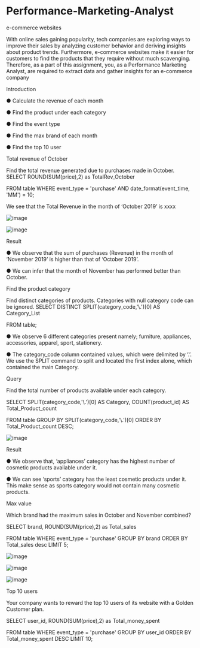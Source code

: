 # Performance-Marketing-Analyst
e-commerce websites

With online sales gaining popularity, tech companies are exploring ways to improve their
sales by analyzing customer behavior and deriving insights about product trends.
Furthermore, e-commerce websites make it easier for customers to find the products that
they require without much scavenging. Therefore, as a part of this assignment, you, as a
Performance Marketing Analyst, are required to extract data and gather insights for an
e-commerce company

Introduction

● Calculate the revenue of each month

● Find the product under each category

● Find the event type

● Find the max brand of each month

● Find the top 10 user


Total revenue of October

Find the total revenue generated due to purchases made in October.
SELECT ROUND(SUM(price),2) as TotalRev_October

FROM table
WHERE event_type = 'purchase' AND
date_format(event_time, 'MM') = 10;

We see that the Total Revenue in the month of ‘October 2019’ is xxxx

![image](https://github.com/Arooba-Khokhar/Performance-Marketing-Analyst/assets/14163981/4a8af284-9fe2-4f60-9421-99a837cb3e72)

![image](https://github.com/Arooba-Khokhar/Performance-Marketing-Analyst/assets/14163981/ed17b5fc-bc15-40da-a39b-60e6ddc7a71c)


Result

● We observe that the sum of purchases (Revenue) in the month of ‘November
2019’ is higher than that of ‘October 2019’.

● We can infer that the month of November has performed better than October.


Find the product category

Find distinct categories of products. Categories with null category code can be ignored.
SELECT DISTINCT SPLIT(category_code,'\\.')[0] AS Category_List

FROM table;

● We observe 6 different categories present namely; furniture, appliances, accessories, apparel, sport,
stationery.

● The category_code column contained values, which were delimited by ‘.’. We use the SPLIT command to split
and located the first index alone, which contained the main Category.


Query

Find the total number of products available under each category.

SELECT SPLIT(category_code,'\\.')[0] AS Category, COUNT(product_id) AS Total_Product_count

FROM table
GROUP BY SPLIT(category_code,'\\.')[0]
ORDER BY Total_Product_count DESC;


![image](https://github.com/Arooba-Khokhar/Performance-Marketing-Analyst/assets/14163981/fdbfd447-e3d5-491a-9f08-40ebaa46ab6a)


Result

● We observe that, ‘appliances’ category has the highest number of cosmetic
products available under it.

● We can see ‘sports’ category has the least cosmetic products under it. This make
sense as sports category would not contain many cosmetic products.


Max value

Which brand had the maximum sales in October and November combined?

SELECT brand, ROUND(SUM(price),2) as Total_sales

FROM table
WHERE event_type = 'purchase'
GROUP BY brand
ORDER BY Total_sales desc
LIMIT 5;


![image](https://github.com/Arooba-Khokhar/Performance-Marketing-Analyst/assets/14163981/a494265a-90a6-4633-ac21-63fcfd0502fd)


![image](https://github.com/Arooba-Khokhar/Performance-Marketing-Analyst/assets/14163981/df12b844-762a-47e2-9ea0-1e58df8646ef)



![image](https://github.com/Arooba-Khokhar/Performance-Marketing-Analyst/assets/14163981/4e44854b-4f14-463c-8763-4a31b19b1d9c)


Top 10 users

Your company wants to reward the top 10 users of its website with a Golden Customer plan.

SELECT user_id, ROUND(SUM(price),2) as Total_money_spent

FROM table
WHERE event_type = 'purchase'
GROUP BY user_id
ORDER BY Total_money_spent DESC
LIMIT 10;





